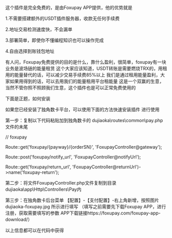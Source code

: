 这个插件是完全免费的，是由Foxupay APP提供，他的优势就是

1.不需要搭建额外的USDT插件服务器，收款无任何手续费

2.地址交易检测速度快，不会漏单

3.部署简单，即使你不懂编程知识也可以操作完成

4.自由选择到账钱包地址

有人问，Foxupay免费提供的目的是什么，靠什么盈利，很简单，foxupay有一块业务是波场链的能量租赁
这个大家应该知道，USDT转账是需要燃烧TRX的，用租用的能量替代的话，可以减少交易手续费85%以上
我们是通过租用能量盈利，大家如果用得到的话，可以去用我们的能量租用平台租能量
这是一个双赢的生意，当然不管你照不照顾我们生意，这个插件也是可以正常免费使用的

下面是正题，如何安装

如果您已经安装了独角数卡平台，可以使用下面的方法快速安装插件 进行使用

第一步：复制以下代码粘贴加到独角数卡的 dujiaoka\routes\common\pay.php文件的未尾

// foxupay

Route::get('foxupay/{payway}/{orderSN}', 'FoxupayController@gateway');

Route::post('foxupay/notify_url', 'FoxupayController@notifyUrl');

Route::get('foxupay/return_url', 'FoxupayController@returnUrl')->name('foxupay-return');



第二步：将文件FoxupayController.php文件复制到目录dujiaoka\app\Http\Controllers\Pay内

第三步：在独角数卡后台菜单 【配置】-【支付配置】-右上角新增，按照图片 dujiaoka-foxupay.jpg 所示进行填写
（填写之前需要先下载Foxupay APP，进行注册，获取需要填写的参数
APP下载链接https://foxupay.com/foxupay-app-download/）

以上信息都可以在代码中获得
